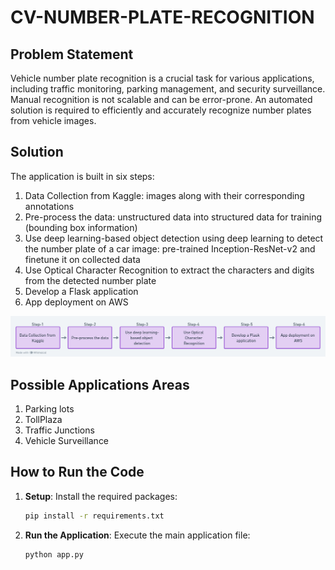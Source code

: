 # CV-NUMBER-PLATE-RECOGNITION

## Problem Statement
Vehicle number plate recognition is a crucial task for various applications, including traffic monitoring, parking management, and security surveillance. Manual recognition is not scalable and can be error-prone. An automated solution is required to efficiently and accurately recognize number plates from vehicle images.

## Solution
The application is built in six steps:
1. Data Collection from Kaggle: images along with their corresponding annotations
2. Pre-process the data: unstructured data into structured data for training (bounding box information)
3. Use deep learning-based object detection using deep learning to detect the number plate of a car image: pre-trained Inception-ResNet-v2 and finetune it on collected data
4. Use Optical Character Recognition to extract the characters and digits from the detected number plate
5. Develop a Flask application
6. App deployment on AWS

![Image](flowcharts/app_dev_flow.png)

## Possible Applications Areas
1) Parking lots
2) TollPlaza
3) Traffic Junctions
4) Vehicle Surveillance
   
## How to Run the Code
1. **Setup**: Install the required packages:
   ```bash
   pip install -r requirements.txt
   ```
2. **Run the Application**: Execute the main application file: 
   ```bash
   python app.py
   ```
   

